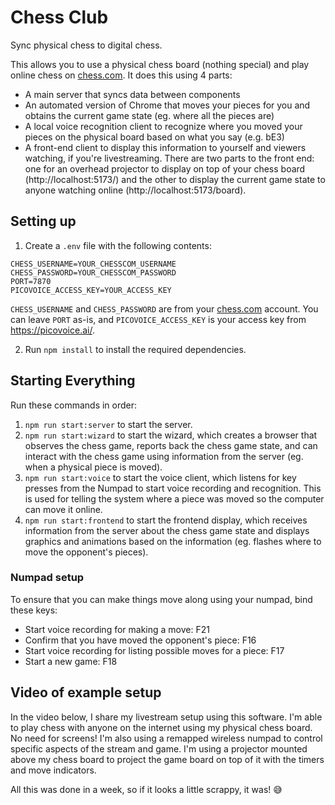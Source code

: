# Chess Club

Sync physical chess to digital chess.


This allows you to use a physical chess board (nothing special) and play online chess on [chess.com](https://chess.com). It does this using 4 parts:
 - A main server that syncs data between components
 - An automated version of Chrome that moves your pieces for you and obtains the current game state (eg. where all the pieces are)
 - A local voice recognition client to recognize where you moved your pieces on the physical board based on what you say (e.g. bE3)
 - A front-end client to display this information to yourself and viewers watching, if you're livestreaming. There are two parts to the front end: one for an overhead projector to display on top of your chess board (http://localhost:5173/) and the other to display the current game state to anyone watching online (http://localhost:5173/board). 

## Setting up

1. Create a `.env` file with the following contents:
```
CHESS_USERNAME=YOUR_CHESSCOM_USERNAME
CHESS_PASSWORD=YOUR_CHESSCOM_PASSWORD
PORT=7870
PICOVOICE_ACCESS_KEY=YOUR_ACCESS_KEY
```

`CHESS_USERNAME` and `CHESS_PASSWORD` are from your [chess.com](https://chess.com) account. You can leave `PORT` as-is, and `PICOVOICE_ACCESS_KEY` is your access key from https://picovoice.ai/.

2. Run `npm install` to install the required dependencies.

## Starting Everything

Run these commands in order:


1. `npm run start:server` to start the server.
2. `npm run start:wizard` to start the wizard, which creates a browser that observes the chess game, reports back the chess game state, and can interact with the chess game using information from the server (eg. when a physical piece is moved).
3. `npm run start:voice` to start the voice client, which listens for key presses from the Numpad to start voice recording and recognition. This is used for telling the system where a piece was moved so the computer can move it online.
4. `npm run start:frontend` to start the frontend display, which receives information from the server about the chess game state and displays graphics and animations based on the information (eg. flashes where to move the opponent's pieces).

### Numpad setup

To ensure that you can make things move along using your numpad, bind these keys:
 - Start voice recording for making a move: F21
 - Confirm that you have moved the opponent's piece: F16
 - Start voice recording for listing possible moves for a piece: F17
 - Start a new game: F18 

## Video of example setup

In the video below, I share my livestream setup using this software. I'm able to play chess with anyone on the internet using my physical chess board. No need for screens! I'm also using a remapped wireless numpad to control specific aspects of the stream and game. I'm using a projector mounted above my chess board to project the game board on top of it with the timers and move indicators. 

All this was done in a week, so if it looks a little scrappy, it was! 😅

